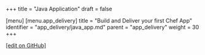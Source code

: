 +++
title = "Java Application"
draft = false

[menu]
  [menu.app_delivery]
    title = "Build and Deliver your first Chef App"
    identifier = "app_delivery/java_app.md"
    parent = "app_delivery"
    weight = 30
+++

[\[edit on GitHub\]](https://github.com/chef/chef-web-docs/blob/master/content/app_delivery/java_app.md)
